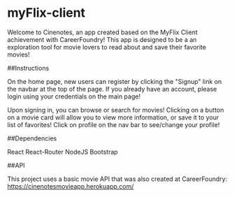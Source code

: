 # myFlix-client

 Welcome to Cinenotes, an app created based on the MyFlix Client achievement with CareerFoundry! This app is designed to be a an exploration tool for movie lovers to read about and save their favorite movies!

##Instructions

On the home page, new users can register by clicking the "Signup" link on the navbar at the top of the page. If you already have an account, please login using your credentials on the main page!

Upon signing in, you can browse or search for movies! Clicking on a button on a movie card will allow you to view more information, or save it to your list of favorites! Click on profile on the nav bar to see/change your profile!

##Dependencies

React
React-Router
NodeJS
Bootstrap

##API

This project uses a basic movie API that was also created at CareerFoundry: https://cinenotesmovieapp.herokuapp.com/
